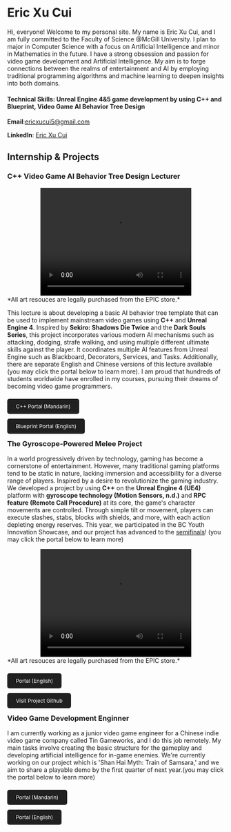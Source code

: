 # Eric Xu Cui
Hi, everyone! Welcome to my personal site. My name is Eric Xu Cui, and I am fully committed to the Faculty of Science @McGill University. I plan to major in Computer Science with a focus on Artificial Intelligence and minor in Mathematics in the future. I have a strong obsession and passion for video game development and Artificial Intelligence. My aim is to forge connections between the realms of entertainment and AI by employing traditional programming algorithms and machine learning to deepen insights into both domains.

#### Technical Skills: Unreal Engine 4&5 game development by using C++ and Blueprint, Video Game AI Behavior Tree Design

**Email**:[ericxucui5@gmail.com](ericxucui5@gmail.com)

**LinkedIn**: [Eric Xu Cui ](https://www.linkedin.com/in/eric-xu-cui-209b57237/)


## Internship & Projects
### C++ Video Game AI Behavior Tree Design Lecturer
<div style="text-align: center;">
    <video width="350" height="250" controls>
    <source src="Assets/CppAIProject.mp4" type="video/mp4">
    Your browser does not support the video tag.
    </video>
</div>
*All art resouces are legally purchased from the EPIC store.*

This lecture is about developing a basic AI behavior tree template that can be used to implement mainstream video games using **C++** and **Unreal Engine 4**. Inspired by **Sekiro: Shadows Die Twice** and the **Dark Souls Series**, this project incorporates various modern AI mechanisms such as attacking, dodging, strafe walking, and using multiple different ultimate skills against the player. It coordinates multiple AI features from Unreal Engine such as Blackboard, Decorators, Services, and Tasks. Additionally, there are separate English and Chinese versions of this lecture available (you may click the portal below to learn more). I am proud that hundreds of students worldwide have enrolled in my courses, pursuing their dreams of becoming video game programmers.

<br><a href="https://www.yiihuu.com/a_11330.html" style="background-color: #202020; color: white; padding: 10px 20px; text-decoration: none; border-radius: 5px; font-size: 12px;">C++ Portal (Mandarin)</a>

<br><a href="https://www.wingfox.com/c/8686_1895_15502" style="background-color: #202020; color: white; padding: 10px 20px; text-decoration: none; border-radius: 5px; font-size: 12px;">Blueprint  Portal (English)</a>

### The Gyroscope-Powered Melee Project
In a world progressively driven by technology, gaming has become a cornerstone of entertainment. However, many traditional gaming platforms tend to be static in nature, lacking immersion and accessibility for a diverse range of players. Inspired by a desire to revolutionize the gaming industry. We developed a project by using **C++** on the **Unreal Engine 4 (UE4)** platform with **gyroscope technology (Motion Sensors, n.d.)** and **RPC feature (Remote Call Procedure)** at its core, the game's character movements are controlled. Through simple tilt or movement, players can execute slashes, stabs, blocks with shields, and more, with each action depleting energy reserves. This year, we participated in the BC Youth Innovation Showcase, and our project has advanced to the [semifinals](https://www.sciencefairs.ca/news/2023/semifinalists-for-the-fifth-annual-youth-innovatio/)! (you may click the portal below to learn more)
<div style="text-align: center;">
    <video width="350" height="250" controls>
    <source src="Assets/Gyroscope.mp4" type="video/mp4">
    Your browser does not support the video tag.
    </video>
</div>
*All art resouces are legally purchased from the EPIC store.*

<br><a href="https://www.sciencefairs.ca/participate/yis/semifinalists/jason-eric-project/" style="background-color: #202020; color: white; padding: 10px 20px; text-decoration: none; border-radius: 5px; font-size: 12px;">Portal (English)</a>

<br><a href="https://github.com/EricXuCui/Banneret-The-Gyroscope-Powered-Medieval-Combat-Project" style="background-color: #202020; color: white; padding: 10px 20px; text-decoration: none; border-radius: 5px; font-size: 12px;">Visit Project Github</a>
### Video Game Development Enginner
I am currently working as a junior video game engineer for a Chinese indie video game company called Tin Gameworks, and I do this job remotely. My main tasks involve creating the basic structure for the gameplay and developing artificial intelligence for in-game enemies. We're currently working on our project which is 'Shan Hai Myth: Train of Samsara,' and we aim to share a playable demo by the first quarter of next year.(you may click the portal below to learn more)

<br><a href="http://tingameworks.com" style="background-color: #202020; color: white; padding: 10px 20px; text-decoration: none; border-radius: 5px; font-size: 12px;">Portal (Mandarin)</a>

<br><a href="http://tingameworks.com/index.php?lang=en" style="background-color: #202020; color: white; padding: 10px 20px; text-decoration: none; border-radius: 5px; font-size: 12px;">Portal (English)</a>
